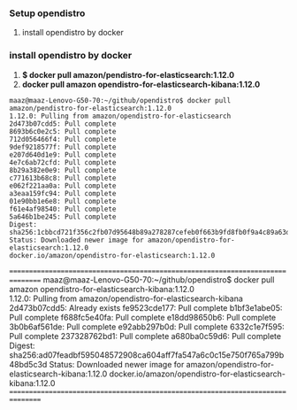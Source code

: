 ### Setup opendistro  
1. install opendistro by docker 

### install opendistro by docker   
1. **$ docker pull amazon/pendistro-for-elasticsearch:1.12.0**   
2. **docker pull amazon opendistro-for-elasticsearch-kibana:1.12.0**   
   
```
maaz@maaz-Lenovo-G50-70:~/github/opendistro$ docker pull amazon/pendistro-for-elasticsearch:1.12.0
1.12.0: Pulling from amazon/opendistro-for-elasticsearch
2d473b07cdd5: Pull complete 
8693b6c0e2c5: Pull complete 
712d056466f4: Pull complete 
9def9218577f: Pull complete 
e207d640d1e9: Pull complete 
4e7c6ab72cfd: Pull complete 
8b29a382e0e9: Pull complete 
c771613b68c8: Pull complete 
e062f221aa0a: Pull complete 
a3eaa159fc94: Pull complete 
01e90bb1e6e8: Pull complete 
f61e4af98540: Pull complete 
5a646b1be245: Pull complete 
Digest: sha256:1cbbcd721f356c2fb07d95648b89a278287cefeb0f663b9fd8fb0f9a4c89a63d
Status: Downloaded newer image for amazon/opendistro-for-elasticsearch:1.12.0
docker.io/amazon/opendistro-for-elasticsearch:1.12.0
```    
`==============================================================================`
maaz@maaz-Lenovo-G50-70:~/github/opendistro$ docker pull amazon opendistro-for-elasticsearch-kibana:1.12.0   
1.12.0: Pulling from amazon/opendistro-for-elasticsearch-kibana
2d473b07cdd5: Already exists 
fe9523cde177: Pull complete 
b1bf3e1abe05: Pull complete 
f688fc5e40fa: Pull complete 
e18dd98650b6: Pull complete 
3b0b6af561de: Pull complete 
e92abb297b0d: Pull complete 
6332c1e7f595: Pull complete 
237328762bd1: Pull complete 
a680ba0c59d6: Pull complete 
Digest: sha256:ad07feadbf595048572908ca604aff7fa547a6c0c15e750f765a799b48bd5c3d
Status: Downloaded newer image for amazon/opendistro-for-elasticsearch-kibana:1.12.0
docker.io/amazon/opendistro-for-elasticsearch-kibana:1.12.0
`==============================================================================`   
